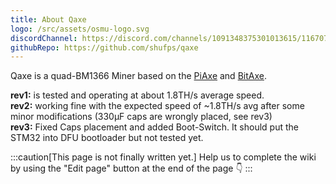 ```yaml
---
title: About Qaxe
logo: /src/assets/osmu-logo.svg
discordChannel: https://discord.com/channels/1091348375301013615/1167074832186355752
githubRepo: https://github.com/shufps/qaxe
---
```


Qaxe is a quad-BM1366 Miner based on the [PiAxe](https://github.com/shufps/piaxe) and [BitAxe](https://github.com/skot/bitaxe/tree/ultra-v1.3).

**rev1:** is tested and operating at about 1.8TH/s average speed.<br>
**rev2:** working fine with the expected speed of ~1.8TH/s avg after some minor modifications (330µF caps are wrongly placed, see rev3)<br>
**rev3:** Fixed Caps placement and added Boot-Switch. It should put the STM32 into DFU bootloader but not tested yet.

:::caution[This page is not finally written yet.]
Help us to complete the wiki by using the "Edit page" button at the end of the page 👇
:::
